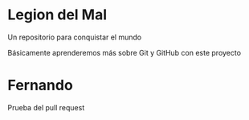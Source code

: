 # Legion del Mal
Un repositorio para conquistar el mundo

Básicamente aprenderemos más sobre Git y GitHub con este proyecto


# Fernando
Prueba del pull request
